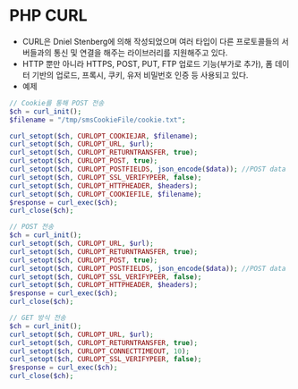 # PHP CURL

- CURL은 Dniel Stenberg에 의해 작성되었으며 여러 타입이 다른 프로토콜들의 서버들과의 통신 및 연결을 해주는 라이브러리를 지원해주고 있다.
- HTTP 뿐만 아니라 HTTPS, POST, PUT, FTP 업로드 기능(부가로 추가), 폼 데이터 기반의 업로드, 프록시, 쿠키, 유저 비밀번호 인증 등 사용되고 있다.
- 예제

```php
// Cookie를 통해 POST 전송
$ch = curl_init();
$filename = "/tmp/smsCookieFile/cookie.txt";

curl_setopt($ch, CURLOPT_COOKIEJAR, $filename);
curl_setopt($ch, CURLOPT_URL, $url);
curl_setopt($ch, CURLOPT_RETURNTRANSFER, true);
curl_setopt($ch, CURLOPT_POST, true);
curl_setopt($ch, CURLOPT_POSTFIELDS, json_encode($data)); //POST data
curl_setopt($ch, CURLOPT_SSL_VERIFYPEER, false);
curl_setopt($ch, CURLOPT_HTTPHEADER, $headers);
curl_setopt($ch, CURLOPT_COOKIEFILE, $filename);
$response = curl_exec($ch);
curl_close($ch);
```

```php
// POST 전송
$ch = curl_init();
curl_setopt($ch, CURLOPT_URL, $url);
curl_setopt($ch, CURLOPT_RETURNTRANSFER, true);
curl_setopt($ch, CURLOPT_POST, true);
curl_setopt($ch, CURLOPT_POSTFIELDS, json_encode($data)); //POST data
curl_setopt($ch, CURLOPT_SSL_VERIFYPEER, false);
curl_setopt($ch, CURLOPT_HTTPHEADER, $headers);
$response = curl_exec($ch);
curl_close($ch);
```

```php
// GET 방식 전송
$ch = curl_init();
curl_setopt($ch, CURLOPT_URL, $url);
curl_setopt($ch, CURLOPT_RETURNTRANSFER, true);
curl_setopt($ch, CURLOPT_CONNECTTIMEOUT, 10);
curl_setopt($ch, CURLOPT_SSL_VERIFYPEER, false);
$response = curl_exec($ch);
curl_close($ch);
```

